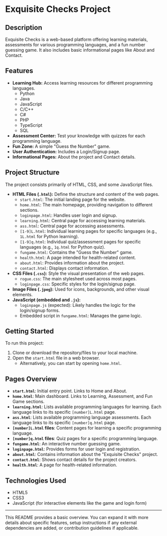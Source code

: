 # Exquisite Checks Project

## Description

Exquisite Checks is a web-based platform offering learning materials, assessments for various programming languages, and a fun number guessing game. It also includes basic informational pages like About and Contact.

## Features

- **Learning Hub:** Access learning resources for different programming languages.
  - Python
  - Java
  - JavaScript
  - C/C++
  - C#
  - PHP
  - TypeScript
  - SQL
- **Assessment Center:** Test your knowledge with quizzes for each programming language.
- **Fun Zone:** A simple "Guess the Number" game.
- **User Authentication:** Includes a Login/Signup page.
- **Informational Pages:** About the project and Contact details.

## Project Structure

The project consists primarily of HTML, CSS, and some JavaScript files.

- **HTML Files (`.html`):** Define the structure and content of the web pages.
  - `start.html`: The initial landing page for the website.
  - `home.html`: The main homepage, providing navigation to different sections.
  - `loginpage.html`: Handles user login and signup.
  - `learning.html`: Central page for accessing learning materials.
  - `ass.html`: Central page for accessing assessments.
  - `[1-9]L.html`: Individual learning pages for specific languages (e.g., `1L.html` for Python learning).
  - `[1-9]q.html`: Individual quiz/assessment pages for specific languages (e.g., `1q.html` for Python quiz).
  - `fungame.html`: Contains the "Guess the Number" game.
  - `health.html`: A page intended for health-related content.
  - `about.html`: Provides information about the project.
  - `contact.html`: Displays contact information.
- **CSS Files (`.css`):** Style the visual presentation of the web pages.
  - `rogue.css`: The main stylesheet used across most pages.
  - `loginpage.css`: Specific styles for the login/signup page.
- **Image Files (`.jpeg`):** Used for icons, backgrounds, and other visual elements.
- **JavaScript (embedded and `.js`):**
  - `loginpage.js` (expected): Likely handles the logic for the login/signup forms.
  - Embedded script in `fungame.html`: Manages the game logic.

## Getting Started

To run this project:

1.  Clone or download the repository/files to your local machine.
2.  Open the `start.html` file in a web browser.
    - Alternatively, you can start by opening `home.html`.

## Pages Overview

- **`start.html`**: Initial entry point. Links to Home and About.
- **`home.html`**: Main dashboard. Links to Learning, Assessment, and Fun Game sections.
- **`learning.html`**: Lists available programming languages for learning. Each language links to its specific `[number]L.html` page.
- **`ass.html`**: Lists available programming language assessments. Each language links to its specific `[number]q.html` page.
- **`[number]L.html` files**: Content pages for learning a specific programming language.
- **`[number]q.html` files**: Quiz pages for a specific programming language.
- **`fungame.html`**: An interactive number guessing game.
- **`loginpage.html`**: Provides forms for user login and registration.
- **`about.html`**: Contains information about the "Exquisite Checks" project.
- **`contact.html`**: Shows contact details for the project creators.
- **`health.html`**: A page for health-related information.

## Technologies Used

- HTML5
- CSS3
- JavaScript (for interactive elements like the game and login form)

---

This README provides a basic overview. You can expand it with more details about specific features, setup instructions if any external dependencies are added, or contribution guidelines if applicable.
